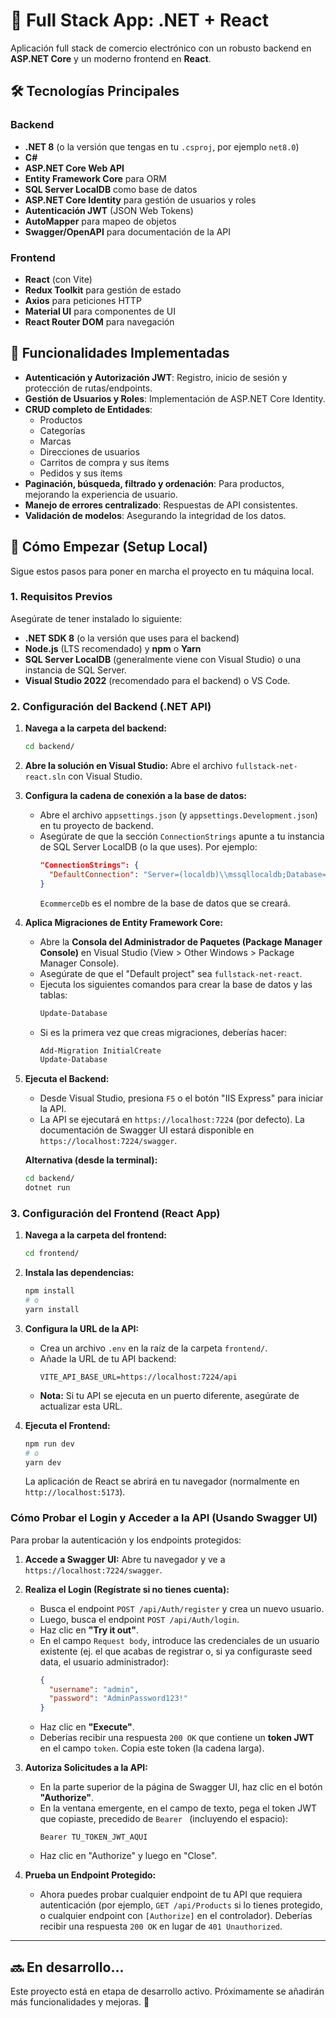 # 🧩 Full Stack App: .NET + React

Aplicación full stack de comercio electrónico con un robusto backend en **ASP.NET Core** y un moderno frontend en **React**.

## 🛠️ Tecnologías Principales

### Backend
* **.NET 8** (o la versión que tengas en tu `.csproj`, por ejemplo `net8.0`)
* **C#**
* **ASP.NET Core Web API**
* **Entity Framework Core** para ORM
* **SQL Server LocalDB** como base de datos
* **ASP.NET Core Identity** para gestión de usuarios y roles
* **Autenticación JWT** (JSON Web Tokens)
* **AutoMapper** para mapeo de objetos
* **Swagger/OpenAPI** para documentación de la API

### Frontend
* **React** (con Vite)
* **Redux Toolkit** para gestión de estado
* **Axios** para peticiones HTTP
* **Material UI** para componentes de UI
* **React Router DOM** para navegación

## 🎯 Funcionalidades Implementadas

* **Autenticación y Autorización JWT**: Registro, inicio de sesión y protección de rutas/endpoints.
* **Gestión de Usuarios y Roles**: Implementación de ASP.NET Core Identity.
* **CRUD completo de Entidades**:
    * Productos
    * Categorías
    * Marcas
    * Direcciones de usuarios
    * Carritos de compra y sus ítems
    * Pedidos y sus ítems
* **Paginación, búsqueda, filtrado y ordenación**: Para productos, mejorando la experiencia de usuario.
* **Manejo de errores centralizado**: Respuestas de API consistentes.
* **Validación de modelos**: Asegurando la integridad de los datos.

## 🚀 Cómo Empezar (Setup Local)

Sigue estos pasos para poner en marcha el proyecto en tu máquina local.

### 1. Requisitos Previos

Asegúrate de tener instalado lo siguiente:

* **.NET SDK 8** (o la versión que uses para el backend)
* **Node.js** (LTS recomendado) y **npm** o **Yarn**
* **SQL Server LocalDB** (generalmente viene con Visual Studio) o una instancia de SQL Server.
* **Visual Studio 2022** (recomendado para el backend) o VS Code.

### 2. Configuración del Backend (.NET API)

1.  **Navega a la carpeta del backend:**
    ```bash
    cd backend/
    ```
2.  **Abre la solución en Visual Studio:**
    Abre el archivo `fullstack-net-react.sln` con Visual Studio.

3.  **Configura la cadena de conexión a la base de datos:**
    * Abre el archivo `appsettings.json` (y `appsettings.Development.json`) en tu proyecto de backend.
    * Asegúrate de que la sección `ConnectionStrings` apunte a tu instancia de SQL Server LocalDB (o la que uses). Por ejemplo:
        ```json
        "ConnectionStrings": {
          "DefaultConnection": "Server=(localdb)\\mssqllocaldb;Database=EcommerceDb;Trusted_Connection=True;MultipleActiveResultSets=true"
        }
        ```
        `EcommerceDb` es el nombre de la base de datos que se creará.

4.  **Aplica Migraciones de Entity Framework Core:**
    * Abre la **Consola del Administrador de Paquetes (Package Manager Console)** en Visual Studio (View > Other Windows > Package Manager Console).
    * Asegúrate de que el "Default project" sea `fullstack-net-react`.
    * Ejecuta los siguientes comandos para crear la base de datos y las tablas:
        ```powershell
        Update-Database
        ```
    * Si es la primera vez que creas migraciones, deberías hacer:
        ```powershell
        Add-Migration InitialCreate
        Update-Database
        ```

5.  **Ejecuta el Backend:**
    * Desde Visual Studio, presiona `F5` o el botón "IIS Express" para iniciar la API.
    * La API se ejecutará en `https://localhost:7224` (por defecto). La documentación de Swagger UI estará disponible en `https://localhost:7224/swagger`.

    **Alternativa (desde la terminal):**
    ```bash
    cd backend/
    dotnet run
    ```

### 3. Configuración del Frontend (React App)

1.  **Navega a la carpeta del frontend:**
    ```bash
    cd frontend/
    ```
2.  **Instala las dependencias:**
    ```bash
    npm install
    # o
    yarn install
    ```
3.  **Configura la URL de la API:**
    * Crea un archivo `.env` en la raíz de la carpeta `frontend/`.
    * Añade la URL de tu API backend:
        ```
        VITE_API_BASE_URL=https://localhost:7224/api
        ```
    * **Nota:** Si tu API se ejecuta en un puerto diferente, asegúrate de actualizar esta URL.

4.  **Ejecuta el Frontend:**
    ```bash
    npm run dev
    # o
    yarn dev
    ```
    La aplicación de React se abrirá en tu navegador (normalmente en `http://localhost:5173`).

### Cómo Probar el Login y Acceder a la API (Usando Swagger UI)

Para probar la autenticación y los endpoints protegidos:

1.  **Accede a Swagger UI:**
    Abre tu navegador y ve a `https://localhost:7224/swagger`.

2.  **Realiza el Login (Regístrate si no tienes cuenta):**
    * Busca el endpoint `POST /api/Auth/register` y crea un nuevo usuario.
    * Luego, busca el endpoint `POST /api/Auth/login`.
    * Haz clic en **"Try it out"**.
    * En el campo `Request body`, introduce las credenciales de un usuario existente (ej. el que acabas de registrar o, si ya configuraste seed data, el usuario administrador):
        ```json
        {
          "username": "admin",
          "password": "AdminPassword123!"
        }
        ```
    * Haz clic en **"Execute"**.
    * Deberías recibir una respuesta `200 OK` que contiene un **token JWT** en el campo `token`. Copia este token (la cadena larga).

3.  **Autoriza Solicitudes a la API:**
    * En la parte superior de la página de Swagger UI, haz clic en el botón **"Authorize"**.
    * En la ventana emergente, en el campo de texto, pega el token JWT que copiaste, precedido de `Bearer ` (incluyendo el espacio):
        ```
        Bearer TU_TOKEN_JWT_AQUI
        ```
    * Haz clic en "Authorize" y luego en "Close".

4.  **Prueba un Endpoint Protegido:**
    * Ahora puedes probar cualquier endpoint de tu API que requiera autenticación (por ejemplo, `GET /api/Products` si lo tienes protegido, o cualquier endpoint con `[Authorize]` en el controlador). Deberías recibir una respuesta `200 OK` en lugar de `401 Unauthorized`.

---

## 🔜 En desarrollo...

Este proyecto está en etapa de desarrollo activo. Próximamente se añadirán más funcionalidades y mejoras. 🚧
